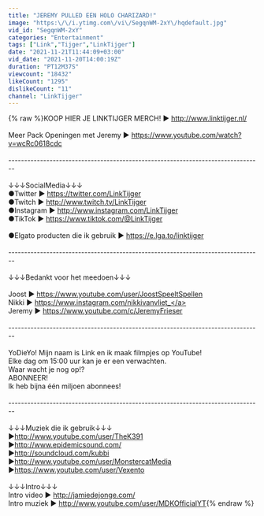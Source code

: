 ```yaml
---
title: "JEREMY PULLED EEN HOLO CHARIZARD!"
image: "https:\/\/i.ytimg.com\/vi\/SegqnWM-2xY\/hqdefault.jpg"
vid_id: "SegqnWM-2xY"
categories: "Entertainment"
tags: ["Link","Tijger","LinkTijger"]
date: "2021-11-21T11:44:09+03:00"
vid_date: "2021-11-20T14:00:19Z"
duration: "PT12M37S"
viewcount: "18432"
likeCount: "1295"
dislikeCount: "11"
channel: "LinkTijger"
---
```

{% raw %}KOOP HIER JE LINKTIJGER MERCH! ► <a rel="nofollow" target="blank" href="http://www.linktijger.nl/">http://www.linktijger.nl/</a><br /><br />Meer Pack Openingen met Jeremy ► <a rel="nofollow" target="blank" href="https://www.youtube.com/watch?v=wcRc0618cdc">https://www.youtube.com/watch?v=wcRc0618cdc</a><br /><br />----------------------------------------­----------------------------------------<br /><br />↓↓↓SocialMedia↓↓↓<br />●Twitter ► <a rel="nofollow" target="blank" href="https://twitter.com/LinkTijger">https://twitter.com/LinkTijger</a><br />●Twitch ► <a rel="nofollow" target="blank" href="http://www.twitch.tv/LinkTijger">http://www.twitch.tv/LinkTijger</a><br />●Instagram ► <a rel="nofollow" target="blank" href="http://www.instagram.com/LinkTijger">http://www.instagram.com/LinkTijger</a><br />●TikTok ► <a rel="nofollow" target="blank" href="https://www.tiktok.com/@LinkTijger">https://www.tiktok.com/@LinkTijger</a><br /><br />●Elgato producten die ik gebruik ► <a rel="nofollow" target="blank" href="https://e.lga.to/linktijger">https://e.lga.to/linktijger</a><br /><br />----------------------------------------­----------------------------------------<br /><br />↓↓↓Bedankt voor het meedoen↓↓↓<br /><br />Joost ► <a rel="nofollow" target="blank" href="https://www.youtube.com/user/JoostSpeeltSpellen">https://www.youtube.com/user/JoostSpeeltSpellen</a><br />Nikki ► <a rel="nofollow" target="blank" href="https://www.instagram.com/nikkivanvliet_">https://www.instagram.com/nikkivanvliet_</a><br />Jeremy ► <a rel="nofollow" target="blank" href="https://www.youtube.com/c/JeremyFrieser">https://www.youtube.com/c/JeremyFrieser</a><br /><br />----------------------------------------­----------------------------------------<br /><br />YoDieYo! Mijn naam is Link en ik maak filmpjes op YouTube!<br />Elke dag om 15:00 uur kan je er een verwachten.<br />Waar wacht je nog op!?<br />ABONNEER!<br />Ik heb bijna één miljoen abonnees!<br /><br />----------------------------------------­----------------------------------------<br /><br />↓↓↓Muziek die ik gebruik↓↓↓<br />►<a rel="nofollow" target="blank" href="http://www.youtube.com/user/TheK391">http://www.youtube.com/user/TheK391</a><br />►<a rel="nofollow" target="blank" href="http://www.epidemicsound.com/">http://www.epidemicsound.com/</a><br />►<a rel="nofollow" target="blank" href="http://soundcloud.com/kubbi">http://soundcloud.com/kubbi</a><br />►<a rel="nofollow" target="blank" href="http://www.youtube.com/user/MonstercatMedia">http://www.youtube.com/user/MonstercatMedia</a><br />►<a rel="nofollow" target="blank" href="https://www.youtube.com/user/Vexento">https://www.youtube.com/user/Vexento</a><br /><br />↓↓↓Intro↓↓↓<br />Intro video ► <a rel="nofollow" target="blank" href="http://jamiedejonge.com/">http://jamiedejonge.com/</a><br />Intro muziek ► <a rel="nofollow" target="blank" href="http://www.youtube.com/user/MDKOfficialYT">http://www.youtube.com/user/MDKOfficialYT</a>{% endraw %}
